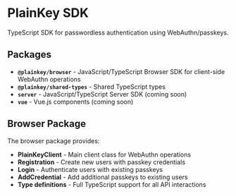 # PlainKey SDK

TypeScript SDK for passwordless authentication using WebAuthn/passkeys.

## Packages

- **`@plainkey/browser`** - JavaScript/TypeScript Browser SDK for client-side WebAuthn operations
- **`@plainkey/shared-types`** - Shared TypeScript types
- **`server`** - JavaScript/TypeScript Server SDK (coming soon)
- **`vue`** - Vue.js components (coming soon)

## Browser Package

The browser package provides:

- **PlainKeyClient** - Main client class for WebAuthn operations
- **Registration** - Create new users with passkey credentials
- **Login** - Authenticate users with existing passkeys
- **AddCredential** - Add additional passkeys to existing users
- **Type definitions** - Full TypeScript support for all API interactions
